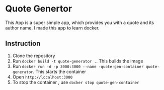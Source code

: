 # Quote Genertor

This App is a super simple app, which provides you with a quote and its author name.
I made this app to learn docker.

## Instruction

1. Clone the repository
2. Run `docker build -t quote-generator .`. This builds the image
3. Run `docker run -d -p 3000:3000 --name -quote-gen-container quote-generator`. This starts the container
4. Open `http://localhost:3000`
5. To stop the container , use `docker stop quote-gen-container`

